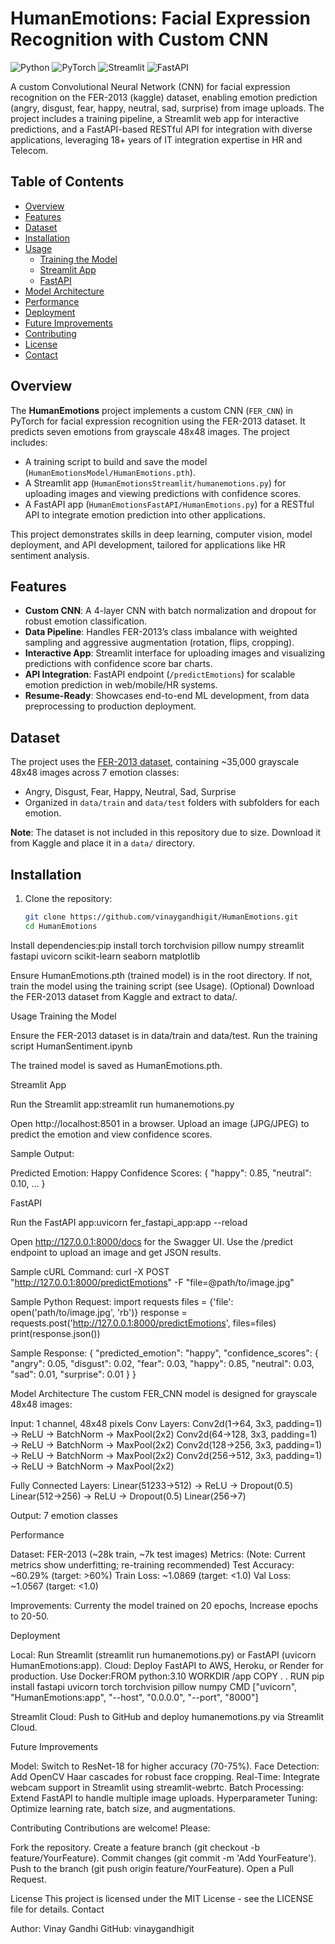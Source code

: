 # HumanEmotions: Facial Expression Recognition with Custom CNN

![Python](https://img.shields.io/badge/Python-3.8+-blue.svg)
![PyTorch](https://img.shields.io/badge/PyTorch-2.0+-orange.svg)
![Streamlit](https://img.shields.io/badge/Streamlit-1.0+-red.svg)
![FastAPI](https://img.shields.io/badge/FastAPI-0.68+-green.svg)

A custom Convolutional Neural Network (CNN) for facial expression recognition on the FER-2013 (kaggle) dataset, enabling emotion prediction (angry, disgust, fear, happy, neutral, sad, surprise) from image uploads. The project includes a training pipeline, a Streamlit web app for interactive predictions, and a FastAPI-based RESTful API for integration with diverse applications, leveraging 18+ years of IT integration expertise in HR and Telecom.

## Table of Contents

- [Overview](#overview)
- [Features](#features)
- [Dataset](#dataset)
- [Installation](#installation)
- [Usage](#usage)
  - [Training the Model](#training-the-model)
  - [Streamlit App](#streamlit-app)
  - [FastAPI](#fastapi)
- [Model Architecture](#model-architecture)
- [Performance](#performance)
- [Deployment](#deployment)
- [Future Improvements](#future-improvements)
- [Contributing](#contributing)
- [License](#license)
- [Contact](#contact)

## Overview

The **HumanEmotions** project implements a custom CNN (`FER_CNN`) in PyTorch for facial expression recognition using the FER-2013 dataset. It predicts seven emotions from grayscale 48x48 images. The project includes:

- A training script to build and save the model (`HumanEmotionsModel/HumanEmotions.pth`).
- A Streamlit app (`HumanEmotionsStreamlit/humanemotions.py`) for uploading images and viewing predictions with confidence scores.
- A FastAPI app (`HumanEmotionsFastAPI/HumanEmotions.py`) for a RESTful API to integrate emotion prediction into other applications.

This project demonstrates skills in deep learning, computer vision, model deployment, and API development, tailored for applications like HR sentiment analysis.

## Features

- **Custom CNN**: A 4-layer CNN with batch normalization and dropout for robust emotion classification.
- **Data Pipeline**: Handles FER-2013’s class imbalance with weighted sampling and aggressive augmentation (rotation, flips, cropping).
- **Interactive App**: Streamlit interface for uploading images and visualizing predictions with confidence score bar charts.
- **API Integration**: FastAPI endpoint (`/predictEmotions`) for scalable emotion prediction in web/mobile/HR systems.
- **Resume-Ready**: Showcases end-to-end ML development, from data preprocessing to production deployment.

## Dataset

The project uses the [FER-2013 dataset](https://www.kaggle.com/datasets/msambare/fer2013), containing ~35,000 grayscale 48x48 images across 7 emotion classes:

- Angry, Disgust, Fear, Happy, Neutral, Sad, Surprise
- Organized in `data/train` and `data/test` folders with subfolders for each emotion.

**Note**: The dataset is not included in this repository due to size. Download it from Kaggle and place it in a `data/` directory.

## Installation

1. Clone the repository:
   ```bash
   git clone https://github.com/vinaygandhigit/HumanEmotions.git
   cd HumanEmotions
   ```

Install dependencies:pip install torch torchvision pillow numpy streamlit fastapi uvicorn scikit-learn seaborn matplotlib

Ensure HumanEmotions.pth (trained model) is in the root directory. If not, train the model using the training script (see Usage).
(Optional) Download the FER-2013 dataset from Kaggle and extract to data/.

Usage
Training the Model

Ensure the FER-2013 dataset is in data/train and data/test.
Run the training script HumanSentiment.ipynb

The trained model is saved as HumanEmotions.pth.

Streamlit App

Run the Streamlit app:streamlit run humanemotions.py

Open http://localhost:8501 in a browser.
Upload an image (JPG/JPEG) to predict the emotion and view confidence scores.

Sample Output:

Predicted Emotion: Happy
Confidence Scores: { "happy": 0.85, "neutral": 0.10, ... }

FastAPI

Run the FastAPI app:uvicorn fer_fastapi_app:app --reload

Open http://127.0.0.1:8000/docs for the Swagger UI.
Use the /predict endpoint to upload an image and get JSON results.

Sample cURL Command:
curl -X POST "http://127.0.0.1:8000/predictEmotions" -F "file=@path/to/image.jpg"

Sample Python Request:
import requests
files = {'file': open('path/to/image.jpg', 'rb')}
response = requests.post('http://127.0.0.1:8000/predictEmotions', files=files)
print(response.json())

Sample Response:
{
"predicted_emotion": "happy",
"confidence_scores": {
"angry": 0.05,
"disgust": 0.02,
"fear": 0.03,
"happy": 0.85,
"neutral": 0.03,
"sad": 0.01,
"surprise": 0.01
}
}

Model Architecture
The custom FER_CNN model is designed for grayscale 48x48 images:

Input: 1 channel, 48x48 pixels
Conv Layers:
Conv2d(1→64, 3x3, padding=1) → ReLU → BatchNorm → MaxPool(2x2)
Conv2d(64→128, 3x3, padding=1) → ReLU → BatchNorm → MaxPool(2x2)
Conv2d(128→256, 3x3, padding=1) → ReLU → BatchNorm → MaxPool(2x2)
Conv2d(256→512, 3x3, padding=1) → ReLU → BatchNorm → MaxPool(2x2)

Fully Connected Layers:
Linear(51233→512) → ReLU → Dropout(0.5)
Linear(512→256) → ReLU → Dropout(0.5)
Linear(256→7)

Output: 7 emotion classes

Performance

Dataset: FER-2013 (~28k train, ~7k test images)
Metrics: (Note: Current metrics show underfitting; re-training recommended)
Test Accuracy: ~60.29% (target: >60%)
Train Loss: ~1.0869 (target: <1.0)
Val Loss: ~1.0567 (target: <1.0)

Improvements: Currenty the model trained on 20 epochs, Increase epochs to 20-50.

Deployment

Local: Run Streamlit (streamlit run humanemotions.py) or FastAPI (uvicorn HumanEmotions:app).
Cloud: Deploy FastAPI to AWS, Heroku, or Render for production. Use Docker:FROM python:3.10
WORKDIR /app
COPY . .
RUN pip install fastapi uvicorn torch torchvision pillow numpy
CMD ["uvicorn", "HumanEmotions:app", "--host", "0.0.0.0", "--port", "8000"]

Streamlit Cloud: Push to GitHub and deploy humanemotions.py via Streamlit Cloud.

Future Improvements

Model: Switch to ResNet-18 for higher accuracy (70-75%).
Face Detection: Add OpenCV Haar cascades for robust face cropping.
Real-Time: Integrate webcam support in Streamlit using streamlit-webrtc.
Batch Processing: Extend FastAPI to handle multiple image uploads.
Hyperparameter Tuning: Optimize learning rate, batch size, and augmentations.

Contributing
Contributions are welcome! Please:

Fork the repository.
Create a feature branch (git checkout -b feature/YourFeature).
Commit changes (git commit -m 'Add YourFeature').
Push to the branch (git push origin feature/YourFeature).
Open a Pull Request.

License
This project is licensed under the MIT License - see the LICENSE file for details.
Contact

Author: Vinay Gandhi
GitHub: vinaygandhigit
